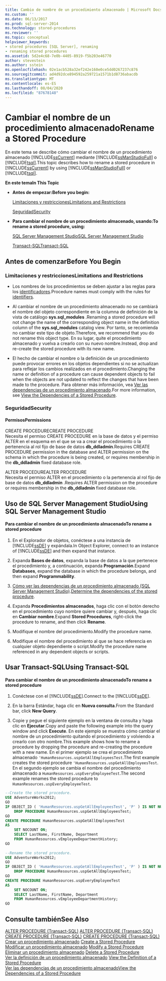 ```yaml
---
title: Cambio de nombre de un procedimiento almacenado | Microsoft Docs
ms.custom: ''
ms.date: 06/13/2017
ms.prod: sql-server-2014
ms.technology: stored-procedures
ms.reviewer: ''
ms.topic: conceptual
helpviewer_keywords:
- stored procedures [SQL Server], renaming
- renaming stored procedures
ms.assetid: 5d2e4c68-7e0b-4405-8919-f5b203e46770
author: stevestein
ms.author: sstein
ms.openlocfilehash: 02e1acb528a32ef242e160e0ce5dd0267237c876
ms.sourcegitcommit: ad4d92dce894592a259721a1571b1d8736abacdb
ms.translationtype: MT
ms.contentlocale: es-ES
ms.lasthandoff: 08/04/2020
ms.locfileid: "87678148"
---
```

# <a name="rename-a-stored-procedure"></a><span data-ttu-id="ed122-102">Cambiar el nombre de un procedimiento almacenado</span><span class="sxs-lookup"><span data-stu-id="ed122-102">Rename a Stored Procedure</span></span>
  <span data-ttu-id="ed122-103">En este tema se describe cómo cambiar el nombre de un procedimiento almacenado [!INCLUDE[ssCurrent](../../includes/sscurrent-md.md)] mediante [!INCLUDE[ssManStudioFull](../../includes/ssmanstudiofull-md.md)] o [!INCLUDE[tsql](../../includes/tsql-md.md)].</span><span class="sxs-lookup"><span data-stu-id="ed122-103">This topic describes how to rename a stored procedure in [!INCLUDE[ssCurrent](../../includes/sscurrent-md.md)] by using [!INCLUDE[ssManStudioFull](../../includes/ssmanstudiofull-md.md)] or [!INCLUDE[tsql](../../includes/tsql-md.md)].</span></span>  
  
 <span data-ttu-id="ed122-104">**En este tema**</span><span class="sxs-lookup"><span data-stu-id="ed122-104">**In This Topic**</span></span>  
  
-   <span data-ttu-id="ed122-105">**Antes de empezar:**</span><span class="sxs-lookup"><span data-stu-id="ed122-105">**Before you begin:**</span></span>  
  
     [<span data-ttu-id="ed122-106">Limitaciones y restricciones</span><span class="sxs-lookup"><span data-stu-id="ed122-106">Limitations and Restrictions</span></span>](#Restrictions)  
  
     [<span data-ttu-id="ed122-107">Seguridad</span><span class="sxs-lookup"><span data-stu-id="ed122-107">Security</span></span>](#Security)  
  
-   <span data-ttu-id="ed122-108">**Para cambiar el nombre de un procedimiento almacenado, usando:**</span><span class="sxs-lookup"><span data-stu-id="ed122-108">**To rename a stored procedure, using:**</span></span>  
  
     [<span data-ttu-id="ed122-109">SQL Server Management Studio</span><span class="sxs-lookup"><span data-stu-id="ed122-109">SQL Server Management Studio</span></span>](#SSMSProcedure)  
  
     [<span data-ttu-id="ed122-110">Transact-SQL</span><span class="sxs-lookup"><span data-stu-id="ed122-110">Transact-SQL</span></span>](#TsqlProcedure)  
  
##  <a name="before-you-begin"></a><a name="BeforeYouBegin"></a> <span data-ttu-id="ed122-111">Antes de comenzar</span><span class="sxs-lookup"><span data-stu-id="ed122-111">Before You Begin</span></span>  
  
###  <a name="limitations-and-restrictions"></a><a name="Restrictions"></a> <span data-ttu-id="ed122-112">Limitaciones y restricciones</span><span class="sxs-lookup"><span data-stu-id="ed122-112">Limitations and Restrictions</span></span>  
  
-   <span data-ttu-id="ed122-113">Los nombres de los procedimientos se deben ajustar a las reglas para los [identificadores](../databases/database-identifiers.md).</span><span class="sxs-lookup"><span data-stu-id="ed122-113">Procedure names must comply with the rules for [identifiers](../databases/database-identifiers.md).</span></span>  
  
-   <span data-ttu-id="ed122-114">Al cambiar el nombre de un procedimiento almacenado no se cambiará el nombre del objeto correspondiente en la columna de definición de la vista de catálogo **sys.sql_modules** .</span><span class="sxs-lookup"><span data-stu-id="ed122-114">Renaming a stored procedure will not change the name of the corresponding object name in the definition column of the **sys.sql_modules** catalog view.</span></span> <span data-ttu-id="ed122-115">Por tanto, se recomienda no cambiar este tipo de objeto.</span><span class="sxs-lookup"><span data-stu-id="ed122-115">Therefore, we recommend that you do not rename this object type.</span></span> <span data-ttu-id="ed122-116">En su lugar, quite el procedimiento almacenado y vuelva a crearlo con su nuevo nombre.</span><span class="sxs-lookup"><span data-stu-id="ed122-116">Instead, drop and re-create the stored procedure with its new name.</span></span>  
  
-   <span data-ttu-id="ed122-117">El hecho de cambiar el nombre o la definición de un procedimiento puede provocar errores en los objetos dependientes si no se actualizan para reflejar los cambios realizados en el procedimiento.</span><span class="sxs-lookup"><span data-stu-id="ed122-117">Changing the name or definition of a procedure can cause dependent objects to fail when the objects are not updated to reflect the changes that have been made to the procedure.</span></span> <span data-ttu-id="ed122-118">Para obtener más información, vea [Ver las dependencias de un procedimiento almacenado](view-the-dependencies-of-a-stored-procedure.md).</span><span class="sxs-lookup"><span data-stu-id="ed122-118">For more information, see [View the Dependencies of a Stored Procedure](view-the-dependencies-of-a-stored-procedure.md).</span></span>  
  
###  <a name="security"></a><a name="Security"></a> <span data-ttu-id="ed122-119">Seguridad</span><span class="sxs-lookup"><span data-stu-id="ed122-119">Security</span></span>  
  
####  <a name="permissions"></a><a name="Permissions"></a> <span data-ttu-id="ed122-120">Permisos</span><span class="sxs-lookup"><span data-stu-id="ed122-120">Permissions</span></span>  
 <span data-ttu-id="ed122-121">CREATE PROCEDURE</span><span class="sxs-lookup"><span data-stu-id="ed122-121">CREATE PROCEDURE</span></span>  
 <span data-ttu-id="ed122-122">Necesita el permiso CREATE PROCEDURE en la base de datos y el permiso ALTER en el esquema en el que se va a crear el procedimiento o la pertenencia al rol fijo de base de datos **db_ddladmin**.</span><span class="sxs-lookup"><span data-stu-id="ed122-122">Requires CREATE PROCEDURE permission in the database and ALTER permission on the schema in which the procedure is being created, or requires membership in the **db_ddladmin** fixed database role.</span></span>  
  
 <span data-ttu-id="ed122-123">ALTER PROCEDURE</span><span class="sxs-lookup"><span data-stu-id="ed122-123">ALTER PROCEDURE</span></span>  
 <span data-ttu-id="ed122-124">Necesita el permiso ALTER en el procedimiento o la pertenencia al rol fijo de base de datos **db_ddladmin** .</span><span class="sxs-lookup"><span data-stu-id="ed122-124">Requires ALTER permission on the procedure or requires membership in the **db_ddladmin** fixed database role.</span></span>  
  
##  <a name="using-sql-server-management-studio"></a><a name="SSMSProcedure"></a> <span data-ttu-id="ed122-125">Uso de SQL Server Management Studio</span><span class="sxs-lookup"><span data-stu-id="ed122-125">Using SQL Server Management Studio</span></span>  
  
#### <a name="to-rename-a-stored-procedure"></a><span data-ttu-id="ed122-126">Para cambiar el nombre de un procedimiento almacenado</span><span class="sxs-lookup"><span data-stu-id="ed122-126">To rename a stored procedure</span></span>  
  
1.  <span data-ttu-id="ed122-127">En el Explorador de objetos, conéctese a una instancia de [!INCLUDE[ssDE](../../includes/ssde-md.md)] y expándala.</span><span class="sxs-lookup"><span data-stu-id="ed122-127">In Object Explorer, connect to an instance of [!INCLUDE[ssDE](../../includes/ssde-md.md)] and then expand that instance.</span></span>  
  
2.  <span data-ttu-id="ed122-128">Expanda **Bases de datos**, expanda la base de datos a la que pertenece el procedimiento y, a continuación, expanda **Programación**.</span><span class="sxs-lookup"><span data-stu-id="ed122-128">Expand **Databases**, expand the database in which the procedure belongs, and then expand **Programmability**.</span></span>  
  
3.  <span data-ttu-id="ed122-129">[Cómo ver las dependencias de un procedimiento almacenado (SQL Server Management Studio)](view-the-dependencies-of-a-stored-procedure.md).</span><span class="sxs-lookup"><span data-stu-id="ed122-129">[Determine the dependencies of the stored procedure](view-the-dependencies-of-a-stored-procedure.md).</span></span>  
  
4.  <span data-ttu-id="ed122-130">Expanda **Procedimientos almacenados**, haga clic con el botón derecho en el procedimiento cuyo nombre quiere cambiar y, después, haga clic en **Cambiar nombre**.</span><span class="sxs-lookup"><span data-stu-id="ed122-130">Expand **Stored Procedures**, right-click the procedure to rename, and then click **Rename**.</span></span>  
  
5.  <span data-ttu-id="ed122-131">Modifique el nombre del procedimiento.</span><span class="sxs-lookup"><span data-stu-id="ed122-131">Modify the procedure name.</span></span>  
  
6.  <span data-ttu-id="ed122-132">Modifique el nombre del procedimiento al que se hace referencia en cualquier objeto dependiente o script.</span><span class="sxs-lookup"><span data-stu-id="ed122-132">Modify the procedure name referenced in any dependent objects or scripts.</span></span>  
  
##  <a name="using-transact-sql"></a><a name="TsqlProcedure"></a> <span data-ttu-id="ed122-133">Usar Transact-SQL</span><span class="sxs-lookup"><span data-stu-id="ed122-133">Using Transact-SQL</span></span>  
  
#### <a name="to-rename-a-stored-procedure"></a><span data-ttu-id="ed122-134">Para cambiar el nombre de un procedimiento almacenado</span><span class="sxs-lookup"><span data-stu-id="ed122-134">To rename a stored procedure</span></span>  
  
1.  <span data-ttu-id="ed122-135">Conéctese con el [!INCLUDE[ssDE](../../includes/ssde-md.md)].</span><span class="sxs-lookup"><span data-stu-id="ed122-135">Connect to the [!INCLUDE[ssDE](../../includes/ssde-md.md)].</span></span>  
  
2.  <span data-ttu-id="ed122-136">En la barra Estándar, haga clic en **Nueva consulta**.</span><span class="sxs-lookup"><span data-stu-id="ed122-136">From the Standard bar, click **New Query**.</span></span>  
  
3.  <span data-ttu-id="ed122-137">Copie y pegue el siguiente ejemplo en la ventana de consulta y haga clic en **Ejecutar**.</span><span class="sxs-lookup"><span data-stu-id="ed122-137">Copy and paste the following example into the query window and click **Execute**.</span></span> <span data-ttu-id="ed122-138">En este ejemplo se muestra cómo cambiar el nombre de un procedimiento quitando el procedimiento y volviendo a crearlo con otro nombre.</span><span class="sxs-lookup"><span data-stu-id="ed122-138">This example shows how to rename a procedure by dropping the procedure and re-creating the procedure with a new name.</span></span> <span data-ttu-id="ed122-139">En el primer ejemplo se crea el procedimiento almacenado `'HumanResources.uspGetAllEmployeesTest`.</span><span class="sxs-lookup"><span data-stu-id="ed122-139">The first example creates the stored procedure `'HumanResources.uspGetAllEmployeesTest`.</span></span> <span data-ttu-id="ed122-140">En el segundo ejemplo se cambia el nombre del procedimiento almacenado a `HumanResources.uspEveryEmployeeTest`.</span><span class="sxs-lookup"><span data-stu-id="ed122-140">The second example renames the stored procedure to `HumanResources.uspEveryEmployeeTest`.</span></span>  
  
```sql  
--Create the stored procedure.  
USE AdventureWorks2012;  
GO  
IF OBJECT_ID ( 'HumanResources.uspGetAllEmployeesTest', 'P' ) IS NOT NULL   
    DROP PROCEDURE HumanResources.uspGetAllEmployeesTest;  
GO  
CREATE PROCEDURE HumanResources.uspGetAllEmployeesTest  
AS  
    SET NOCOUNT ON;  
    SELECT LastName, FirstName, Department  
    FROM HumanResources.vEmployeeDepartmentHistory;  
GO  
  
--Rename the stored procedure.  
USE AdventureWorks2012;  
GO  
IF OBJECT_ID ( 'HumanResources.uspGetAllEmployeesTest', 'P' ) IS NOT NULL   
    DROP PROCEDURE HumanResources.uspGetAllEmployeesTest;  
GO  
CREATE PROCEDURE HumanResources.uspEveryEmployeeTest  
AS  
    SET NOCOUNT ON;  
    SELECT LastName, FirstName, Department  
    FROM HumanResources.vEmployeeDepartmentHistory;  
GO  
```  
  
## <a name="see-also"></a><span data-ttu-id="ed122-141">Consulte también</span><span class="sxs-lookup"><span data-stu-id="ed122-141">See Also</span></span>  
 <span data-ttu-id="ed122-142">[ALTER PROCEDURE &#40;Transact-SQL&#41;](/sql/t-sql/statements/alter-procedure-transact-sql) </span><span class="sxs-lookup"><span data-stu-id="ed122-142">[ALTER PROCEDURE &#40;Transact-SQL&#41;](/sql/t-sql/statements/alter-procedure-transact-sql) </span></span>  
 <span data-ttu-id="ed122-143">[CREATE PROCEDURE &#40;Transact-SQL&#41;](/sql/t-sql/statements/create-procedure-transact-sql) </span><span class="sxs-lookup"><span data-stu-id="ed122-143">[CREATE PROCEDURE &#40;Transact-SQL&#41;](/sql/t-sql/statements/create-procedure-transact-sql) </span></span>  
 <span data-ttu-id="ed122-144">[Crear un procedimiento almacenado](../stored-procedures/create-a-stored-procedure.md) </span><span class="sxs-lookup"><span data-stu-id="ed122-144">[Create a Stored Procedure](../stored-procedures/create-a-stored-procedure.md) </span></span>  
 <span data-ttu-id="ed122-145">[Modificar un procedimiento almacenado](../stored-procedures/modify-a-stored-procedure.md) </span><span class="sxs-lookup"><span data-stu-id="ed122-145">[Modify a Stored Procedure](../stored-procedures/modify-a-stored-procedure.md) </span></span>  
 <span data-ttu-id="ed122-146">[Eliminar un procedimiento almacenado](../stored-procedures/delete-a-stored-procedure.md) </span><span class="sxs-lookup"><span data-stu-id="ed122-146">[Delete a Stored Procedure](../stored-procedures/delete-a-stored-procedure.md) </span></span>  
 <span data-ttu-id="ed122-147">[Ver la definición de un procedimiento almacenado](view-the-definition-of-a-stored-procedure.md) </span><span class="sxs-lookup"><span data-stu-id="ed122-147">[View the Definition of a Stored Procedure](view-the-definition-of-a-stored-procedure.md) </span></span>  
 [<span data-ttu-id="ed122-148">Ver las dependencias de un procedimiento almacenado</span><span class="sxs-lookup"><span data-stu-id="ed122-148">View the Dependencies of a Stored Procedure</span></span>](view-the-dependencies-of-a-stored-procedure.md)  
  
  

